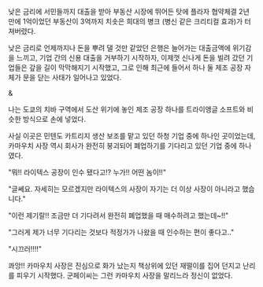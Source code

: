 낮은 금리에 서민들까지 대출을 받아 부동산 시장에 뛰어든 탓에 플라자 협약체결 2년 만에 1억이었던 부동산이 3억까지 치솟은 희대의 병크 (병신 같은 크리티컬 효과)가 터져버렸다.

낮은 금리로 언제까지나 돈을 뿌려 댈 것만 같았던 은행은 늘어가는 대출금액에 위기감을 느끼고, 기업 간의 신용 대출을 거부하기 시작하자, 이제껏 신나게 돈을 빌려 갔던 기업들은 갚을 길이 막막해지기 시작했고, 그로 인해 최근에 들어서 하나 둘 제조 공장 자체가 문을 닫는 사태가 일어나고 있었다.

&

나는 도쿄의 치바 구역에서 도산 위기에 놓인 제조 공장 하나를 트라이앵글 소프트와 비슷한 방식으로 손에 넣었다.

사실 이곳은 민텐도 카트리지 생산 보조를 맡고 있던 하청 기업 중에 하나인 곳이었는데, 카마우치 사장 역시 회사가 완전히 붕괴되어 폐업하기를 기다리고 있던 기업 중에 하나였다.

"뭐!! 라이텍스 공장이 인수 됐다고!? 누가!! 어떤 놈이!!"

"글쎄요. 자세히는 모르겠지만 라이텍스의 사장이 자기는 더 이상 사장이 아니라고 했습니다."

"이런 제기랄!! 조금만 더 기다려서 완전히 폐업했을 때 매수하려고 했는데~!!"

"그러게 제가 너무 기다리는 것보다 적정가가 나왔을 때 인수하는 편이 좋다고.."

"시끄러!!!!"

콰앙!! 카마우치 사장은 진심으로 화가 났는지 책상위에 있던 재떨이를 집어 던지고 난리를 피우기 시작했다. 군페이씨는 그런 카마우치 사장을 말리느라 정신이 없었다. 